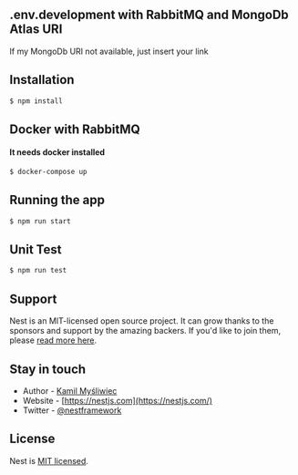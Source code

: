 
## .env.development with RabbitMQ and MongoDb Atlas URI
If my MongoDb URI not available, just insert your link

## Installation

```bash
$ npm install
```

## Docker with RabbitMQ
#### It needs docker installed

```bash
$ docker-compose up
```

## Running the app

```bash
$ npm run start
```

## Unit Test

```bash
$ npm run test
```

## Support

Nest is an MIT-licensed open source project. It can grow thanks to the sponsors and support by the amazing backers. If you'd like to join them, please [read more here](https://docs.nestjs.com/support).

## Stay in touch

- Author - [Kamil Myśliwiec](https://kamilmysliwiec.com)
- Website - [https://nestjs.com](https://nestjs.com/)
- Twitter - [@nestframework](https://twitter.com/nestframework)

## License

Nest is [MIT licensed](LICENSE).
